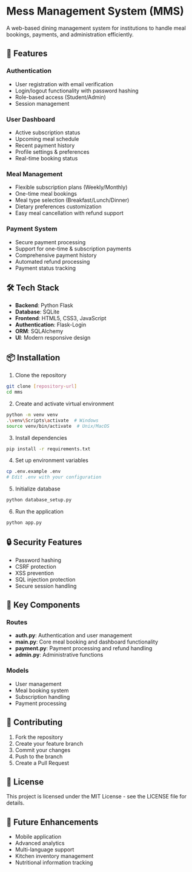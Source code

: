 # Mess Management System (MMS)

A web-based dining management system for institutions to handle meal bookings, payments, and administration efficiently.

## 🚀 Features

### Authentication
- User registration with email verification
- Login/logout functionality with password hashing
- Role-based access (Student/Admin)
- Session management

### User Dashboard
- Active subscription status
- Upcoming meal schedule
- Recent payment history
- Profile settings & preferences
- Real-time booking status

### Meal Management
- Flexible subscription plans (Weekly/Monthly)
- One-time meal bookings
- Meal type selection (Breakfast/Lunch/Dinner)
- Dietary preferences customization
- Easy meal cancellation with refund support

### Payment System
- Secure payment processing
- Support for one-time & subscription payments
- Comprehensive payment history
- Automated refund processing
- Payment status tracking

## 🛠️ Tech Stack

- **Backend**: Python Flask
- **Database**: SQLite
- **Frontend**: HTML5, CSS3, JavaScript
- **Authentication**: Flask-Login
- **ORM**: SQLAlchemy
- **UI**: Modern responsive design

## 📦 Installation

1. Clone the repository
```bash
git clone [repository-url]
cd mms
```

2. Create and activate virtual environment
```bash
python -m venv venv
.\venv\Scripts\activate  # Windows
source venv/bin/activate  # Unix/MacOS
```

3. Install dependencies
```bash
pip install -r requirements.txt
```

4. Set up environment variables
```bash
cp .env.example .env
# Edit .env with your configuration
```

5. Initialize database
```bash
python database_setup.py
```

6. Run the application
```bash
python app.py
```

## 🔒 Security Features

- Password hashing
- CSRF protection
- XSS prevention
- SQL injection protection
- Secure session handling

## 📱 Key Components

### Routes
- **auth.py**: Authentication and user management
- **main.py**: Core meal booking and dashboard functionality
- **payment.py**: Payment processing and refund handling
- **admin.py**: Administrative functions

### Models
- User management
- Meal booking system
- Subscription handling
- Payment processing

## 🤝 Contributing

1. Fork the repository
2. Create your feature branch
3. Commit your changes
4. Push to the branch
5. Create a Pull Request

## 📄 License

This project is licensed under the MIT License - see the LICENSE file for details.

## 🎯 Future Enhancements

- Mobile application
- Advanced analytics
- Multi-language support
- Kitchen inventory management
- Nutritional information tracking